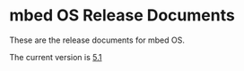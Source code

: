 # mbed OS Release Documents

These are the release documents for mbed OS.

The current version is [5.1](Docs/5_1/release.md)
